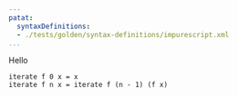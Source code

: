 ```yaml
---
patat:
  syntaxDefinitions:
  - ./tests/golden/syntax-definitions/impurescript.xml
...
```


Hello

```impurescript
iterate f 0 x = x
iterate f n x = iterate f (n - 1) (f x)
```
